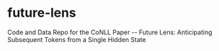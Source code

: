 # future-lens
Code and Data Repo for the CoNLL Paper -- Future Lens: Anticipating Subsequent Tokens from a Single Hidden State
